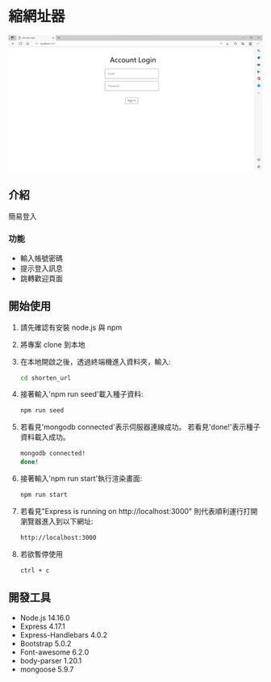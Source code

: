 # 縮網址器

![Index page about Restaurant List](./public/images/login_page.png)

## 介紹

簡易登入

### 功能

- 輸入帳號密碼
- 提示登入訊息
- 跳轉歡迎頁面

## 開始使用

1. 請先確認有安裝 node.js 與 npm
2. 將專案 clone 到本地
3. 在本地開啟之後，透過終端機進入資料夾，輸入:

   ```bash
   cd shorten_url
   ```
4. 接著輸入'npm run seed'載入種子資料:

   ```bash
   npm run seed
   ```

5. 若看見'mongodb connected'表示伺服器連線成功。
   若看見'done!'表示種子資料載入成功。
   
   ```bash
   mongodb connected!
   done!
   ```

6. 接著輸入'npm run start'執行渲染畫面:

   ```bash
   npm run start
   ```

7. 若看見"Express is running on http://localhost:3000"
   則代表順利運行打開瀏覽器進入到以下網址:

   ```bash
   http://localhost:3000
   ```

8. 若欲暫停使用

   ```bash
   ctrl + c
   ```

## 開發工具

- Node.js 14.16.0
- Express 4.17.1
- Express-Handlebars 4.0.2
- Bootstrap 5.0.2
- Font-awesome 6.2.0
- body-parser 1.20.1
- mongoose 5.9.7


